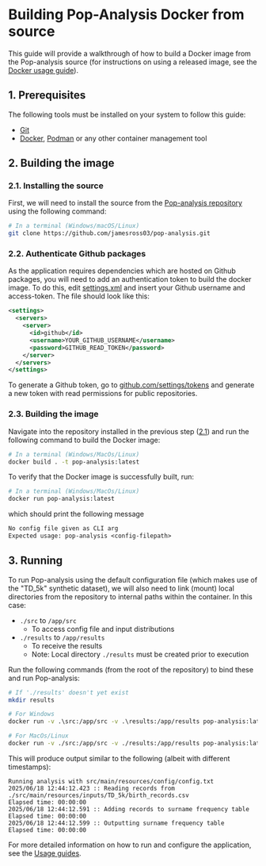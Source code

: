 # Building Pop-Analysis Docker from source
This guide will provide a walkthrough of how to build a Docker image from the Pop-analysis source (for instructions on using a released image, see the [Docker usage guide](../usage/docker.md)).

## 1. Prerequisites
The following tools must be installed on your system to follow this guide:
- [Git](https://git-scm.com/)
- [Docker](https://www.docker.com/), [Podman](https://podman.io/) or any other container management tool

## 2. Building the image
### 2.1. Installing the source
First, we will need to install the source from the [Pop-analysis repository](https://github.com/jamesross03/pop-analysis) using the following command:

```sh
# In a terminal (Windows/macOS/Linux)
git clone https://github.com/jamesross03/pop-analysis.git
```
### 2.2. Authenticate Github packages
As the application requires dependencies which are hosted on Github packages, you will need to add an authentication token to build the docker image. To do this, edit [settings.xml](../../settings.xml) and insert your Github username and access-token. The file should look like this:

```xml
<settings>
  <servers>
    <server>
      <id>github</id>
      <username>YOUR_GITHUB_USERNAME</username>
      <password>GITHUB_READ_TOKEN</password>
    </server>
  </servers>
</settings>
```

To generate a Github token, go to [github.com/settings/tokens](https://github.com/settings/tokens) and generate a new token with read permissions for public repositories.

### 2.3. Building the image
Navigate into the repository installed in the previous step ([2.1](#21-installing-the-source)) and run the following command to build the Docker image:

```sh
# In a terminal (Windows/MacOs/Linux)
docker build . -t pop-analysis:latest
```

To verify that the Docker image is successfully built, run:

```sh
# In a terminal (Windows/MacOs/Linux)
docker run pop-analysis:latest
```

which should print the following message

```txt
No config file given as CLI arg 
Expected usage: pop-analysis <config-filepath>
```

## 3. Running
To run Pop-analysis using the default configuration file (which makes use of the "TD_5k" synthetic dataset), we will also need to link (mount) local directories from the repository to internal paths within the container. In this case:
- `./src` to `/app/src`
    - To access config file and input distributions
- `./results` to `/app/results`
    - To receive the results
    - Note: Local directory `./results` must be created prior to execution

Run the following commands (from the root of the repository) to bind these and run Pop-analysis:
```sh
# If './results' doesn't yet exist
mkdir results

# For Windows
docker run -v .\src:/app/src -v .\results:/app/results pop-analysis:latest /app/src/main/resources/config/config.txt

# For MacOs/Linux
docker run -v ./src:/app/src -v ./results:/app/results pop-analysis:latest /app/src/main/resources/config/config.txt
```

This will produce output similar to the following (albeit with different timestamps):
```
Running analysis with src/main/resources/config/config.txt
2025/06/18 12:44:12.423 :: Reading records from ./src/main/resources/inputs/TD_5k/birth_records.csv
Elapsed time: 00:00:00
2025/06/18 12:44:12.591 :: Adding records to surname frequency table
Elapsed time: 00:00:00
2025/06/18 12:44:12.599 :: Outputting surname frequency table
Elapsed time: 00:00:00
```

For more detailed information on how to run and configure the application, see the [Usage guides](../usage/index.md).
